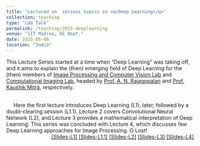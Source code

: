 ```yaml
---
title: "Lectured on  various topics in <q>Deep Learning</q>"
collection: teaching
type: "Lab Talk"
permalink: /teaching/2015-deeplearning
venue: "IIT Madras, EE Dept."
date: 2015-06-06
location: "India"
---
```

<p style="text-align:left;">
  This Lecture Series started at a time when <q>Deep Learning</q> was taking off, and it aims to explain the (then) emerging field  
  of Deep Learning for the (then) members of <a href="http://www.ee.iitm.ac.in/ipcvlab/">Image Processing and Computer Vision Lab</a> and  <a href="http://www.ee.iitm.ac.in/comp_photolab/">Computational Imaging Lab</a>, headed by <a href="http://www.ee.iitm.ac.in/~raju/">Prof. A. N. Rajagopalan</a> and <a href="http://www.ee.iitm.ac.in/kmitra/">Prof. Kaushik Mitra</a>, respectively. 
  
  <br> &nbsp;&nbsp;&nbsp;&nbsp; Here the first lecture introduces Deep Learning (L1), later, followed by a doubt-clearing session (L1.1). Lecture 2 covers Convolutional Neural Network (L2), and Lecture 3 provides a mathematical interpretation of Deep Learning. This series was concluded with Lecture 4, which discusses few Deep Learning approaches for Image Processing. O Lost! 
    <span style="float:right;">
         <a href="https://drive.google.com/open?id=16l7ePBnnTUyESQjebPIvRcU2rBE5eTPt">&#91;Slides-L1&#93;</a>  <a href="https://drive.google.com/open?id=1TVhqHqTyoqCHJp0agCFEOU1Bb7L7PH7g">&#91;Slides-L1.1&#93;</a>  <a href="https://drive.google.com/open?id=1HEjlQ5NIxH4L8nLx-Mo7IC7FPl5TOzPn">&#91;Slides-L2&#93;</a>  <a  href="https://drive.google.com/open?id=1_tWJx61-iXV7QXi5ihAa808nYPeqaVpe">&#91;Slides-L3&#93;</a> <a href="https://drive.google.com/open?id=1fZ5kLpbs98ca6FaLx6tL3gXnPBFtcYKK">&#91;Slides-L4&#93;</a> 
    </span>
</p>

